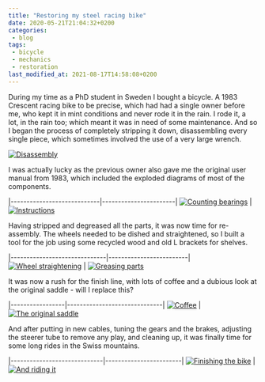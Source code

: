```yaml
---
title: "Restoring my steel racing bike"
date: 2020-05-21T21:04:32+0200
categories:
 - blog
tags:
 - bicycle
 - mechanics
 - restoration
last_modified_at: 2021-08-17T14:58:08+0200
---
```


During my time as a PhD student in Sweden I bought a bicycle.
A 1983 Crescent racing bike to be precise, which had had a single owner before
me, who kept it in mint conditions and never rode it in the rain.
I rode it, a lot, in the rain too; which meant it was in need of some
maintenance.
And so I began the process of completely stripping it down, disassembling every
single piece, which sometimes involved the use of a very large wrench.

[![Disassembly][1]][1]

I was actually lucky as the previous owner also gave me the original user
manual from 1983, which included the exploded diagrams of most of the
components.

|----------------------------|-----------------------|
[![Counting bearings][2]][2] | [![Instructions][3]][3]

Having stripped and degreased all the parts, it was now time for re-assembly.
The wheels needed to be dished and straightened, so I built a tool for the job
using some recycled wood and old L brackets for shelves.

|------------------------------|-------------------------|
[![Wheel straightening][4]][4] | [![Greasing parts][5]][5]

It was now a rush for the finish line, with lots of coffee and a dubious look
at the original saddle - will I replace this?

|-----------------|------------------------------|
[![Coffee][6]][6] | [![The original saddle][7]][7]

And after putting in new cables, tuning the gears and the brakes, adjusting the
steerer tube to remove any play, and cleaning up, it was finally time for some
long rides in the Swiss mountains.

|-----------------------------|------------------------|
[![Finishing the bike][8]][8] | [![And riding it][9]][9]

[1]: /assets/posts/2020-05-21_bike01/01_stripping_down.jpg
[2]: /assets/posts/2020-05-21_bike01/02_bearings.jpg
[3]: /assets/posts/2020-05-21_bike01/03_instructions.jpg
[4]: /assets/posts/2020-05-21_bike01/04_wheel.jpg
[5]: /assets/posts/2020-05-21_bike01/05_grease.jpg
[6]: /assets/posts/2020-05-21_bike01/06_coffee.jpg
[7]: /assets/posts/2020-05-21_bike01/07_saddle.jpg
[8]: /assets/posts/2020-05-21_bike01/08_finishing.jpg
[9]: /assets/posts/2020-05-21_bike01/09_riding.jpg
